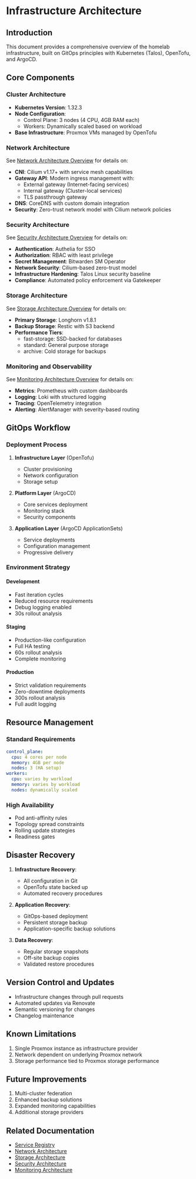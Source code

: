 # Infrastructure Architecture

## Introduction

This document provides a comprehensive overview of the homelab infrastructure, built on GitOps principles with
Kubernetes (Talos), OpenTofu, and ArgoCD.

## Core Components

### Cluster Architecture

- **Kubernetes Version**: 1.32.3
- **Node Configuration**:
  - Control Plane: 3 nodes (4 CPU, 4GB RAM each)
  - Workers: Dynamically scaled based on workload
- **Base Infrastructure**: Proxmox VMs managed by OpenTofu

### Network Architecture

See [Network Architecture Overview](networking/overview.md) for details on:

- **CNI**: Cilium v1.17+ with service mesh capabilities
- **Gateway API**: Modern ingress management with:
  - External gateway (Internet-facing services)
  - Internal gateway (Cluster-local services)
  - TLS passthrough gateway
- **DNS**: CoreDNS with custom domain integration
- **Security**: Zero-trust network model with Cilium network policies

### Security Architecture

See [Security Architecture Overview](security/overview.md) for details on:

- **Authentication**: Authelia for SSO
- **Authorization**: RBAC with least privilege
- **Secret Management**: Bitwarden SM Operator
- **Network Security**: Cilium-based zero-trust model
- **Infrastructure Hardening**: Talos Linux security baseline
- **Compliance**: Automated policy enforcement via Gatekeeper

### Storage Architecture

See [Storage Architecture Overview](storage/overview.md) for details on:

- **Primary Storage**: Longhorn v1.8.1
- **Backup Storage**: Restic with S3 backend
- **Performance Tiers**:
  - fast-storage: SSD-backed for databases
  - standard: General purpose storage
  - archive: Cold storage for backups

### Monitoring and Observability

See [Monitoring Architecture Overview](monitoring/overview.md) for details on:

- **Metrics**: Prometheus with custom dashboards
- **Logging**: Loki with structured logging
- **Tracing**: OpenTelemetry integration
- **Alerting**: AlertManager with severity-based routing

## GitOps Workflow

### Deployment Process

1. **Infrastructure Layer** (OpenTofu)

   - Cluster provisioning
   - Network configuration
   - Storage setup

2. **Platform Layer** (ArgoCD)

   - Core services deployment
   - Monitoring stack
   - Security components

3. **Application Layer** (ArgoCD ApplicationSets)
   - Service deployments
   - Configuration management
   - Progressive delivery

### Environment Strategy

#### Development

- Fast iteration cycles
- Reduced resource requirements
- Debug logging enabled
- 30s rollout analysis

#### Staging

- Production-like configuration
- Full HA testing
- 60s rollout analysis
- Complete monitoring

#### Production

- Strict validation requirements
- Zero-downtime deployments
- 300s rollout analysis
- Full audit logging

## Resource Management

### Standard Requirements

```yaml
control_plane:
  cpu: 4 cores per node
  memory: 4GB per node
  nodes: 3 (HA setup)
workers:
  cpu: varies by workload
  memory: varies by workload
  nodes: dynamically scaled
```

### High Availability

- Pod anti-affinity rules
- Topology spread constraints
- Rolling update strategies
- Readiness gates

## Disaster Recovery

1. **Infrastructure Recovery**:

   - All configuration in Git
   - OpenTofu state backed up
   - Automated recovery procedures

2. **Application Recovery**:

   - GitOps-based deployment
   - Persistent storage backup
   - Application-specific backup solutions

3. **Data Recovery**:
   - Regular storage snapshots
   - Off-site backup copies
   - Validated restore procedures

## Version Control and Updates

- Infrastructure changes through pull requests
- Automated updates via Renovate
- Semantic versioning for changes
- Changelog maintenance

## Known Limitations

1. Single Proxmox instance as infrastructure provider
2. Network dependent on underlying Proxmox network
3. Storage performance tied to Proxmox storage performance

## Future Improvements

1. Multi-cluster federation
2. Enhanced backup solutions
3. Expanded monitoring capabilities
4. Additional storage providers

## Related Documentation

- [Service Registry](service-registry.md)
- [Network Architecture](networking/overview.md)
- [Storage Architecture](storage/overview.md)
- [Security Architecture](security/overview.md)
- [Monitoring Architecture](monitoring/overview.md)
